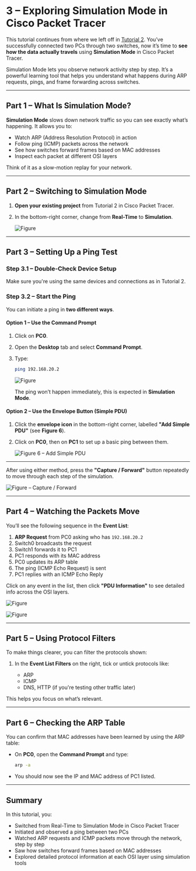 # 3 – Exploring Simulation Mode in Cisco Packet Tracer

This tutorial continues from where we left off in [Tutorial 2](../cisco/tutorial-series/tutorial2). You’ve successfully connected two PCs through two switches, now it’s time to **see how the data actually travels** using **Simulation Mode** in Cisco Packet Tracer.

Simulation Mode lets you observe network activity step by step. It’s a powerful learning tool that helps you understand what happens during ARP requests, pings, and frame forwarding across switches.

---

## Part 1 – What Is Simulation Mode?

**Simulation Mode** slows down network traffic so you can see exactly what’s happening. It allows you to:

* Watch ARP (Address Resolution Protocol) in action
* Follow ping (ICMP) packets across the network
* See how switches forward frames based on MAC addresses
* Inspect each packet at different OSI layers

Think of it as a slow-motion replay for your network.

---

## Part 2 – Switching to Simulation Mode

1. **Open your existing project** from Tutorial 2 in Cisco Packet Tracer.
2. In the bottom-right corner, change from **Real-Time** to **Simulation**.

   ![Figure](../../img/cisco-tutorials/tutorial-3/fig1.png)

---

## Part 3 – Setting Up a Ping Test

### Step 3.1 – Double-Check Device Setup

Make sure you're using the same devices and connections as in Tutorial 2.

### Step 3.2 – Start the Ping

You can initiate a ping in **two different ways**.

#### **Option 1 – Use the Command Prompt**

1. Click on **PC0**.
2. Open the **Desktop** tab and select **Command Prompt**.
3. Type:

   ```bash
   ping 192.168.20.2
   ```

   ![Figure](../../img/cisco-tutorials/tutorial-3/fig2.png)

   The ping won’t happen immediately, this is expected in **Simulation Mode**.

#### **Option 2 – Use the Envelope Button (Simple PDU)**

1. Click the **envelope icon** in the bottom-right corner, labelled **"Add Simple PDU"** (see **Figure 6**).
2. Click on **PC0**, then on **PC1** to set up a basic ping between them.

   ![Figure 6 – Add Simple PDU](../../img/cisco-tutorials/tutorial-3/fig6.png)

---

After using either method, press the **"Capture / Forward"** button repeatedly to move through each step of the simulation.

![Figure – Capture / Forward](../../img/cisco-tutorials/tutorial-3/fig3.png)

---

## Part 4 – Watching the Packets Move

You’ll see the following sequence in the **Event List**:

1. **ARP Request** from PC0 asking who has `192.168.20.2`
2. Switch0 broadcasts the request
3. Switch1 forwards it to PC1
4. PC1 responds with its MAC address
5. PC0 updates its ARP table
6. The ping (ICMP Echo Request) is sent
7. PC1 replies with an ICMP Echo Reply

Click on any event in the list, then click **"PDU Information"** to see detailed info across the OSI layers.

![Figure](../../img/cisco-tutorials/tutorial-3/fig4.png)

![Figure](../../img/cisco-tutorials/tutorial-3/fig5.png)

---

## Part 5 – Using Protocol Filters

To make things clearer, you can filter the protocols shown:

1. In the **Event List Filters** on the right, tick or untick protocols like:

   * ARP
   * ICMP
   * DNS, HTTP (if you're testing other traffic later)

This helps you focus on what’s relevant.

---

## Part 6 – Checking the ARP Table

You can confirm that MAC addresses have been learned by using the ARP table:

* On **PC0**, open the **Command Prompt** and type:

  ```bash
  arp -a
  ```

* You should now see the IP and MAC address of PC1 listed.

---

## Summary

In this tutorial, you:

- Switched from Real-Time to Simulation Mode in Cisco Packet Tracer
- Initiated and observed a ping between two PCs
- Watched ARP requests and ICMP packets move through the network, step by step
- Saw how switches forward frames based on MAC addresses
- Explored detailed protocol information at each OSI layer using simulation tools
